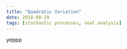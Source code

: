 ```yaml
---
title: "Quadratic Variation"
date: 2018-08-29
tags: [stochastic processes, real analysis]
---
```

yeppp
